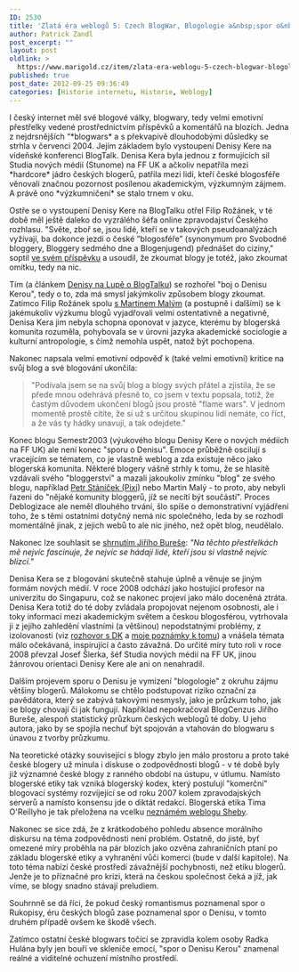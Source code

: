 ```yaml
---
ID: 2530
title: 'Zlatá éra weblogů 5: Czech BlogWar, Blogologie a&nbsp;spor o&nbsp;Denisu Kerou'
author: Patrick Zandl
post_excerpt: ""
layout: post
oldlink: >
  https://www.marigold.cz/item/zlata-era-weblogu-5-czech-blogwar-blogologie-a-spor-o-denisu-kerou
published: true
post_date: 2012-09-25 09:36:49
categories: [Historie internetu, Historie, Weblogy]
---
```

<p> I český internet měl své blogové války, blogwary, tedy velmi emotivní přestřelky vedené prostřednictvím příspěvků a komentářů na blozích. Jedna z nejdrsnějších “*blogwars* a s překvapivě dlouhodobými důsledky se strhla v červenci 2004. Jejím základem bylo vystoupení Denisy Kere na vídeňské konferenci BlogTalk. Denisa Kera byla jednou z formujících sil Studia nových médií (Stunome) na FF UK a ačkoliv nepatřila mezi *hardcore* jádro českých blogerů, patřila mezi lidi, kteří české blogosféře věnovali značnou pozornost posílenou akademickým, výzkumným zájmem. A právě ono *výzkumničení* se stalo trnem v oku.<!--more--></p>


<p>Ostře se o vystoupení Denisy Kere na BlogTalku otřel Filip Rožánek, v té době měl ještě daleko do vyzrálého šéfa online zpravodajství Českého rozhlasu. "Světe, zboř se, jsou lidé, kteří se v takových pseudoanalýzách vyžívají, ba dokonce jezdí o české ”blogosféře” (synonymum pro Svobodné bloggery, Bloggery sedmého dne a Blogenjugend) přednášet do ciziny," soptil <a href="http://blok.rozanek.cz/2004/07/20/closed/?c=1" target="_self" title="">ve svém příspěvku</a> a usoudil, že zkoumat blogy je totéž, jako zkoumat omítku, tedy na nic. </p>


<p>Tím (a článkem <a href="http://www.lupa.cz/clanky/denisa-kera-cesky-internet-je-izolovany/" target="_self" title="">Denisy na Lupě o BlogTalku</a>) se rozhořel "boj o Denisu Kerou", tedy o to, zda má smysl jakýmkoliv způsobem blogy zkoumat. Zatímco Filip Rožánek spolu <a href="http://blog.maly.cz/index.php?item=996" target="_self" title="">s Martinem Malým</a> (a postupně i dalšími) se k jakémukoliv výzkumu blogů vyjadřovali velmi ostentativně a negativně, Denisa Kera jim nebyla schopna oponovat v jazyce, kterému by blogerská komunita rozuměla, pohybovala se v úrovni jazyka akademické sociologie a kulturní antropologie, s čímž nemohla uspět, natož být pochopena.  </p>


<p> Nakonec napsala velmi emotivní odpověď k (také velmi emotivní) kritice na svůj blog a své blogování ukončila: </p>


<blockquote><p>"Podívala jsem se na svůj blog a blogy svých přátel a zjistila, že se přede mnou odehrává přesně to, co jsem v textu popsala, totiž, že častým důvodem ukončení blogů jsou prostě "flame wars". V jednom momentě prostě cítíte, že si už s určitou skupinou lidí nemáte, co říct, a že vás ty hádky unavují, a tak odejdete."</p>
</blockquote>

<p>Konec blogu Semestr2003 (výukového blogu Denisy Kere o nových médiích na FF UK) ale není konec "sporu o Denisu". Emoce průběžně oscilují s vracejícím se tématem, co je vlastně weblog a zda existuje něco jako blogerská komunita. Některé blogery vášně strhly k tomu, že se hlasitě vzdávali svého "bloggerství" a mazali jakoukoliv zmínku "blog"  ze svého blogu, například <a href="http://www.pixy.cz/pixylophone/2004_12_archiv.html#1103493212" target="_self" title="">Petr Stáníček (Pixi)</a> nebo Martin Malý - to proto, aby nebyli řazeni do "nějaké komunity bloggerů, jíž se necítí být součástí". Proces Deblogizace ale neměl dlouhého trvání, šlo spíše o demonstrativní vyjádření toho, že s těmi ostatními dotyčný nemá nic společného, leda by se rozhodl momentálně jinak, z jejich webů to ale nic jiného, než opět blog, neudělalo. </p>


<p>Nakonec lze souhlasit se <a href="http://blog.converter.cz/index.php?p=552&c=1" target="_self" title="">shrnutím Jiřího Bureše</a>: <em>"Na těchto přestřelkách mě nejvíc fascinuje, že nejvíc se hádají lidé, kteří jsou si vlastně nejvíc blízcí." </em></p>


<p>Denisa Kera se z blogování skutečně stahuje úplně a věnuje se jiným formám nových médií. V roce 2008 odchází jako hostující profesor na univerzitu do Singapuru, což se nakonec projeví jako málo doceněná ztráta. Denisa Kera totiž do té doby zvládala propojovat nejenom osobnosti, ale i toky informací mezi akademickým světem a českou blogosférou, vytrhovala ji z jejího zahledění vlastními (a většinou) nepodstatnými problémy, z izolovanosti (viz <a href="http://www.lupa.cz/clanky/denisa-kera-cesky-internet-je-izolovany/" target="_self" title="">rozhovor s DK</a> a <a href="http://www.marigold.cz/item/o-jednotvarnosti-a-izolovanosti-ceskeho-internetu" target="_self" title="">moje poznámky k tomu</a>)  a vnášela témata málo očekávaná, inspirující a často závažná. Do určité míry tuto roli v roce 2008 převzal Josef Šlerka, šéf Studia nových médií na FF UK, jinou žánrovou orientaci Denisy Kere ale ani on nenahradil.  </p>


<p>Dalším projevem sporu o Denisu je vymizení "blogologie" z okruhu zájmu většiny blogerů. Málokomu se chtělo podstupovat riziko označní za pavědátora, který se zabývá takovými nesmysly, jako je průzkum toho, jak se blogy chovají či jak fungují. Například nepokračoval BlogCenzus Jiřího Bureše, alespoň statistický průzkum českých weblogů té doby. U jeho autora, jako by se spojila nechuť být spojován a vtahován do blogwaru s únavou z tvorby průzkumu. </p>


<p>Na teoretické otázky související s blogy zbylo jen málo prostoru a proto také české blogery už minula i diskuse o zodpovědnosti blogů - v té době byly již významné české blogy z ranného období na ústupu, v útlumu.  Namísto blogerské etiky tak vzniká blogerský kodex, který postulují "komerční" blogovací systémy rozvíjející se od roku 2007 kolem zpravodajských serverů a namísto konsensu jde o diktát redakcí. Blogerská etika Tima O&#39;Reillyho je tak přeložena na vcelku <a href="http://czech-stepford-girls.blog.cz/0705/o-reilly-blogerska-etika" target="_self" title="">neznámém weblogu Sheby</a>.</p>


<p>Nakonec se sice zdá, že z krátkodobého pohledu absence morálního diskursu na téma zodpovědnosti není problém. Ostatně, do jisté, byť omezené míry proběhla na pár blozích jako ozvěna zahraničních ptaní po základu blogerské etiky a vyhranění vůči komerci (bude v další kapitole). Na toto téma nabízí české prostředí závažnější pochybnosti, než etiku blogerů. Jenže je to příznačné pro krizi, která na českou společnost čeká a jíž, jak víme, se blogy snadno stávají preludiem.  </p>


<p>Souhrnně se dá říci, že pokud český romantismus poznamenal spor o Rukopisy, éru českých blogů zase poznamenal spor o Denisu, v tomto druhém případě ovšem ke škodě všech.</p>


<p>Zatímco ostatní české blogwars točící se zpravidla kolem osoby Radka Hulána byly jen bouří ve skleniče emocí, "spor o Denisu Kerou" znamenal reálné a viditelné ochuzení místního prostředí. </p>


<p>&nbsp;</p>
